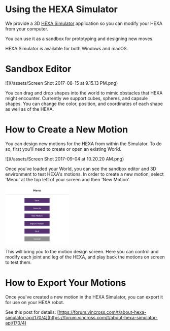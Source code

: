 # Using the HEXA Simulator

We provide a 3D [HEXA Simulator](https://www.vincross.com/download-hexa-simulator) application so you can modify your HEXA from your computer.

You can use it as a sandbox for prototyping and designing new moves.

HEXA Simulator is available for both Windows and macOS.

# Sandbox Editor

![](/assets/Screen Shot 2017-08-15 at 9.15.13 PM.png)

You can drag and drop shapes into the world to mimic obstacles that HEXA might encounter. Currently we support cubes, spheres, and capsule shapes. You can change the color, position, and coordinates of each shape as well as of the HEXA.

# How to Create a New Motion

You can design new motions for the HEXA from within the Simulator. To do so, first you'll need to create or open an existing World.

![](/assets/Screen Shot 2017-09-04 at 10.20.20 AM.png)

Once you've loaded your World, you can see the sandbox editor and 3D environment to test HEXA's motions. In order to create a new motion, select 'Menu' at the top left of your screen and then 'New Motion'.

<img src="/assets/Screen Shot 2017-09-04 at 10.20.47 AM.png" align="center" width=200>

This will bring you to the motion design screen. Here you can control and modify each joint and leg of the HEXA, and play back the motions on screen to test them.

# How to Export Your Motions

Once you've created a new motion in the HEXA Simulator, you can export it for use on your HEXA robot.

See this post for details: [https://forum.vincross.com/t/about-hexa-simulator-api/170/4](https://forum.vincross.com/t/about-hexa-simulator-api/170/4)
